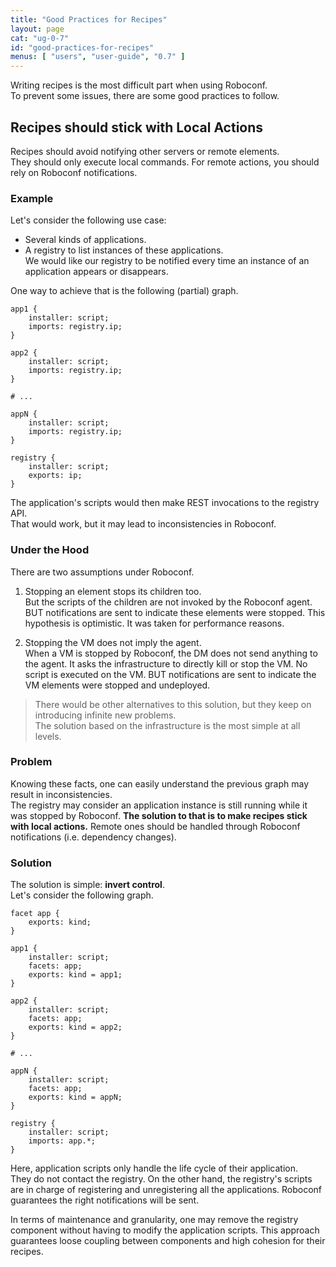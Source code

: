 ```yaml
---
title: "Good Practices for Recipes"
layout: page
cat: "ug-0-7"
id: "good-practices-for-recipes"
menus: [ "users", "user-guide", "0.7" ]
---
```


Writing recipes is the most difficult part when using Roboconf.  
To prevent some issues, there are some good practices to follow.

## Recipes should stick with Local Actions

Recipes should avoid notifying other servers or remote elements.  
They should only execute local commands. For remote actions, you should rely on
Roboconf notifications.


### Example

Let's consider the following use case: 

* Several kinds of applications.
* A registry to list instances of these applications.  
We would like our registry to be notified every time an instance of an application appears or disappears.

One way to achieve that is the following (partial) graph.

```roboconf
app1 {
	installer: script;
	imports: registry.ip;
}

app2 {
	installer: script;
	imports: registry.ip;
}

# ...

appN {
	installer: script;
	imports: registry.ip;
}

registry {
	installer: script;
	exports: ip;
}
``` 

The application's scripts would then make REST invocations to the registry API.  
That would work, but it may lead to inconsistencies in Roboconf.


### Under the Hood

There are two assumptions under Roboconf.

1. Stopping an element stops its children too.  
But the scripts of the children are not invoked by the Roboconf agent. 
BUT notifications are sent to indicate these elements were stopped.
This hypothesis is optimistic. It was taken for performance reasons.

2. Stopping the VM does not imply the agent.  
When a VM is stopped by Roboconf, the DM does not send anything to the agent. It asks the infrastructure
to directly kill or stop the VM. No script is executed on the VM. BUT notifications are sent to indicate
the VM elements were stopped and undeployed.

> There would be other alternatives to this solution, but they keep on introducing infinite new problems.    
> The solution based on the infrastructure is the most simple at all levels.


### Problem

Knowing these facts, one can easily understand the previous graph may result in inconsistencies.  
The registry may consider an application instance is still running while it was stopped by Roboconf.
**The solution to that is to make recipes stick with local actions.** Remote ones should be handled
through Roboconf notifications (i.e. dependency changes).


### Solution

The solution is simple: **invert control**.  
Let's consider the following graph.

```roboconf
facet app {
	exports: kind;
}

app1 {
	installer: script;
	facets: app;
	exports: kind = app1;
}

app2 {
	installer: script;
	facets: app;
	exports: kind = app2;
}

# ...

appN {
	installer: script;
	facets: app;
	exports: kind = appN;
}

registry {
	installer: script;
	imports: app.*;
}
```

Here, application scripts only handle the life cycle of their application.  
They do not contact the registry. On the other hand, the registry's scripts are in charge of
registering and unregistering all the applications. Roboconf guarantees the right notifications
will be sent.

In terms of maintenance and granularity, one may remove the registry component without having to
modify the application scripts. This approach guarantees loose coupling between components and high cohesion for
their recipes.
